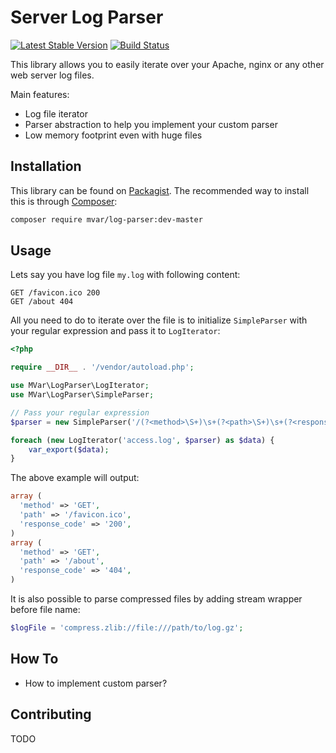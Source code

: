 Server Log Parser
=================

[![Latest Stable Version](https://poser.pugx.org/mvar/log-parser/v/stable.png)](https://packagist.org/packages/mvar/log-parser)
[![Build Status](https://travis-ci.org/mvar/log-parser.png?branch=master)](https://travis-ci.org/mvar/log-parser)

This library allows you to easily iterate over your Apache, nginx or any other
web server log files.

Main features:

- Log file iterator
- Parser abstraction to help you implement your custom parser
- Low memory footprint even with huge files

Installation
------------

This library can be found on [Packagist](https://packagist.org/packages/mvar/log-parser).
The recommended way to install this is through [Composer](https://getcomposer.org):

```bash
composer require mvar/log-parser:dev-master
```

Usage
-----

Lets say you have log file `my.log` with following content:

```
GET /favicon.ico 200
GET /about 404
```

All you need to do to iterate over the file is to initialize `SimpleParser`
with your regular expression and pass it to `LogIterator`:

```php
<?php

require __DIR__ . '/vendor/autoload.php';

use MVar\LogParser\LogIterator;
use MVar\LogParser\SimpleParser;  

// Pass your regular expression
$parser = new SimpleParser('/(?<method>\S+)\s+(?<path>\S+)\s+(?<response_code>\d+)/');

foreach (new LogIterator('access.log', $parser) as $data) {
    var_export($data);
}
```

The above example will output:

```php
array (
  'method' => 'GET',
  'path' => '/favicon.ico',
  'response_code' => '200',
)
array (
  'method' => 'GET',
  'path' => '/about',
  'response_code' => '404',
)
```

It is also possible to parse compressed files by adding stream wrapper before file name:

```php
$logFile = 'compress.zlib://file:///path/to/log.gz';
```
    
How To
------

- How to implement custom parser?
    
Contributing
------------

TODO
